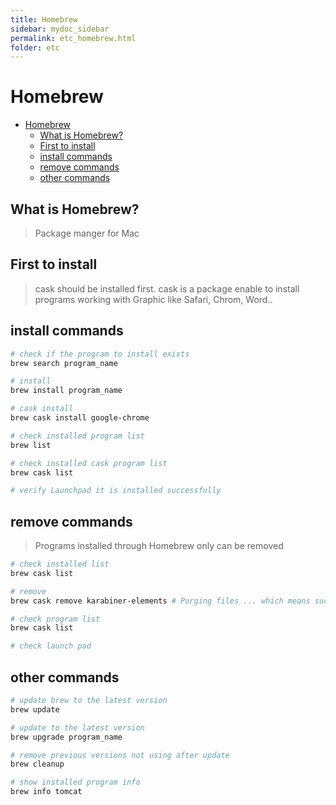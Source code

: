 ```yaml
---
title: Homebrew
sidebar: mydoc_sidebar
permalink: etc_homebrew.html
folder: etc
---
```

# Homebrew

- [Homebrew](#homebrew)
  - [What is Homebrew?](#what-is-homebrew)
  - [First to install](#first-to-install)
  - [install commands](#install-commands)
  - [remove commands](#remove-commands)
  - [other commands](#other-commands)

## What is Homebrew?

> Package manger for Mac

## First to install

> cask should be installed first.
> cask is a package enable to install programs working with Graphic like Safari, Chrom, Word..

## install commands

```bash
# check if the program to install exists
brew search program_name

# install
brew install program_name

# cask install
brew cask install google-chrome

# check installed program list
brew list

# check installed cask program list
brew cask list

# verify Launchpad it is installed successfully
```

## remove commands

> Programs installed through Homebrew only can be removed

```bash
# check installed list
brew cask list

# remove
brew cask remove karabiner-elements # Purging files ... which means successfully removed

# check program list
brew cask list

# check launch pad
```

## other commands

```bash
# update brew to the latest version
brew update

# update to the latest version
brew upgrade program_name

# remove previous versions not using after update
brew cleanup

# show installed program info
brew info tomcat
```
